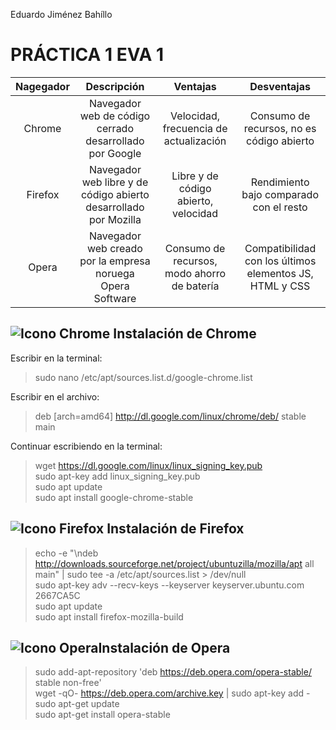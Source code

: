 Eduardo Jiménez Bahíllo
# PRÁCTICA 1 EVA 1

|Nagegador|Descripción|Ventajas|Desventajas|
|:---:|:---:|:---:|:---:|
|Chrome|Navegador web de código cerrado desarrollado por Google|Velocidad, frecuencia de actualización|Consumo de recursos, no es código abierto|
|Firefox|Navegador web libre y de código abierto desarrollado por Mozilla|Libre y de código abierto, velocidad|Rendimiento bajo comparado con el resto|
|Opera|Navegador web creado por la empresa noruega Opera Software|Consumo de recursos, modo ahorro de batería|Compatibilidad con los últimos elementos JS, HTML y CSS|

## ![Icono Chrome](https://icons.iconarchive.com/icons/google/chrome/48/Google-Chrome-icon.png) Instalación de Chrome 
Escribir en la terminal:
> sudo nano /etc/apt/sources.list.d/google-chrome.list  

Escribir en el archivo:  
> deb [arch=amd64] http://dl.google.com/linux/chrome/deb/ stable main 

Continuar escribiendo en la terminal:
> wget https://dl.google.com/linux/linux_signing_key.pub  
> sudo apt-key add linux_signing_key.pub  
> sudo apt update  
> sudo apt install google-chrome-stable  

## ![Icono Firefox](https://icons.iconarchive.com/icons/carlosjj/mozilla/48/Firefox-icon.png) Instalación de Firefox
> echo -e "\ndeb http://downloads.sourceforge.net/project/ubuntuzilla/mozilla/apt all main" | sudo tee -a /etc/apt/sources.list > /dev/null  
> sudo apt-key adv --recv-keys --keyserver keyserver.ubuntu.com 2667CA5C  
> sudo apt update  
> sudo apt install firefox-mozilla-build

## ![Icono Opera](https://icons.iconarchive.com/icons/benjigarner/softdimension/48/Opera-icon.png)Instalación de Opera
> sudo add-apt-repository 'deb https://deb.opera.com/opera-stable/ stable non-free'  
> wget -qO- https://deb.opera.com/archive.key | sudo apt-key add -  
> sudo apt-get update  
> sudo apt-get install opera-stable
